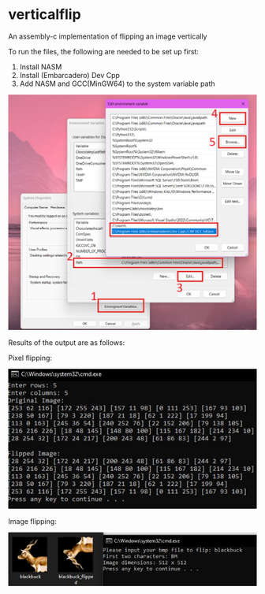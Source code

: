 # verticalflip


An assembly-c implementation of flipping an image vertically

To run the files, the following are needed to be set up first:

1. Install NASM
2. Install (Embarcadero) Dev Cpp
3. Add NASM and GCC(MinGW64) to the system variable path

![steps](images/steps.png)

Results of the output are as follows:

Pixel flipping:

![vertical](images/working.JPG)


Image flipping:

![imageflip](images/working_bonus.JPG)
